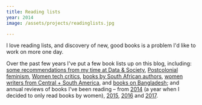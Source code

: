 ```yaml
---
title: Reading lists
year: 2014
image: /assets/projects/readinglists.jpg

---
```


I love reading lists, and discovery of new, good books is a problem I'd like to work on more one day.

Over the past few years I've put a few book lists up on this blog, including: [some recommendations from my time at Data & Society](http://zararah.net/blog/2016/11/06/data-and-society-reading-list/), [Postcolonial feminism](http://zararah.net/blog/2014/06/22/postcolonial-feminism-a-reading-list/), [Women tech critics](http://zararah.net/blog/2016/03/13/women-tech-critics/), [books by South African authors](http://zararah.net/blog/2015/12/20/bookworm-south-africa-journey/), [women writers from Central + South America](http://zararah.net/blog/2014/11/14/latin-american-women-writers/), and [books on Bangladesh](http://zararah.net/blog/2013/08/14/bangladesh-my-reading-wishlist/); and annual reviews of books I've been reading – from [2014](http://zararah.net/blog/2014/12/26/50-books-2014/) (a year when I decided to only read books by women), [2015](http://zararah.net/blog/2016/01/02/my-year-in-books/), [2016](http://zararah.net/blog/2017/01/04/2016-in-books/) and [2017](http://zararah.net/blog/2017/12/30/2017-in-books/).
